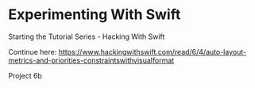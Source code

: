 # Experimenting With Swift

Starting the Tutorial Series - Hacking With Swift

Continue here:
https://www.hackingwithswift.com/read/6/4/auto-layout-metrics-and-priorities-constraintswithvisualformat

Project 6b


